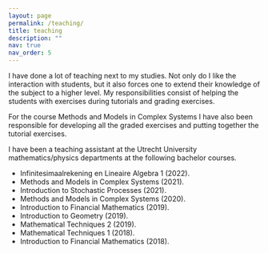 ```yaml
---
layout: page
permalink: /teaching/
title: teaching
description: ""
nav: true
nav_order: 5
---
```



I have done a lot of teaching next to my studies. Not only do I like the interaction with students, but it also forces one to extend their knowledge of the subject to a higher level. My responsibilities consist of helping the students with exercises during tutorials and grading exercises. 

For the course Methods and Models in Complex Systems I have also been responsible for developing all the graded exercises and putting together the tutorial exercises.

I have been a teaching assistant at the Utrecht University mathematics/physics departments at the
following bachelor courses.

* Infinitesimaalrekening en Lineaire Algebra 1 (2022).
* Methods and Models in Complex Systems (2021).  
* Introduction to Stochastic Processes (2021).  
* Methods and Models in Complex Systems (2020).  
* Introduction to Financial Mathematics (2019).  
* Introduction to Geometry (2019).  
* Mathematical Techniques 2 (2019).  
* Mathematical Techniques 1 (2018).  
* Introduction to Financial Mathematics (2018).  


